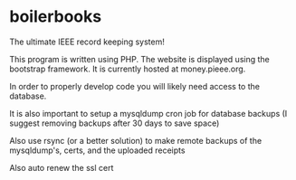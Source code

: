 # boilerbooks
The ultimate IEEE record keeping system!

This program is written using PHP. The website is displayed using the bootstrap framework. It is currently hosted at money.pieee.org.

In order to properly develop code you will likely need access to the database. 

It is also important to setup a mysqldump cron job for database backups (I suggest removing backups after 30 days to save space)

Also use rsync (or a better solution) to make remote backups of the mysqldump's, certs, and the uploaded receipts

Also auto renew the ssl cert